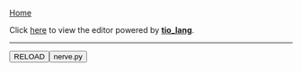 [Home](https://tkellehe.github.io/nerve/)

Click [here](https://tkellehe.github.io/nerve/nerve.html) to view the editor powered by [__tio_lang__](https://tkellehe.github.io/tio-lang/).

---

<div id='editor'>

<div>
    <button onclick="reload()">RELOAD</button><button onclick="fetch_nerve_py()">nerve.py</button>
</div>

<script type="text/javascript" src="https://tkellehe.github.io/tio-lang/release/tio_lang-1.0.js"></script>

<script>
    var nerve_py = "";
    var nerve_py_path = "https://tkellehe.github.io/nerve/src/python/nerve.py";
    var editor = document.getElementById("editor");

    function fetch_nerve_py(){
        var client = new XMLHttpRequest();
        client.open('GET', nerve_py_path);
        client.onreadystatechange = function() {
            if(client.readyState != XMLHttpRequest.DONE) return;
            nerve_py = client.responseText.replace(/\\/g, "\\\\");

            editor.setAttribute('tio-header', nerve_py + '\n\ncode="""');
            editor.setAttribute('tio-code', '');
            editor.setAttribute('tio-footer', '"""\ncode=code[1:-2]\nimport sys\nparse_argv(sys.argv)\nmain(code)');
            editor.setAttribute('tio-runable', '');
            editor.setAttribute('tio-js', '');
            editor.setAttribute('tio-editable', '');
            editor.setAttribute('tio-input', '');
            editor.setAttribute('tio-debug', '');
            editor.setAttribute('tio-args', '');
            editor.setAttribute('tio-animate-button', '');

            editor.setAttribute('tio-hide-header', '');
            editor.setAttribute('tio-hide-footer', '');

            tio_apply_editor(editor)
        }
        client.send();
    }
    function reload() { window.location.reload(true) }

    fetch_nerve_py();
</script>
